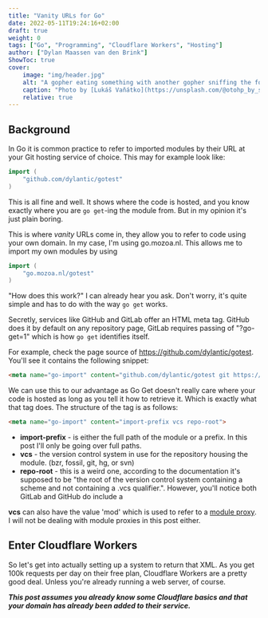 ```yaml
---
title: "Vanity URLs for Go"
date: 2022-05-11T19:24:16+02:00
draft: true
weight: 0
tags: ["Go", "Programming", "Cloudflare Workers", "Hosting"]
author: ["Dylan Maassen van den Brink"]
ShowToc: true
cover:
    image: "img/header.jpg"
    alt: "A gopher eating something with another gopher sniffing the food"
    caption: "Photo by [Lukáš Vaňátko](https://unsplash.com/@otohp_by_sakul?utm_source=unsplash&utm_medium=referral&utm_content=creditCopyText) on [Unsplash](https://unsplash.com/s/photos/gopher?utm_source=unsplash&utm_medium=referral&utm_content=creditCopyText)"
    relative: true
---
```

## Background
In Go it is common practice to refer to imported modules by their URL at your Git hosting service of choice. This may for example look like:
```go {}
import (
	"github.com/dylantic/gotest"
)
```

This is all fine and well. It shows where the code is hosted, and you know exactly where you are `go get`-ing the module from. But in my opinion it's just plain boring.  

This is where *vanity* URLs come in, they allow you to refer to code using your own domain. In my case, I'm using go.mozoa.nl. This allows me to import my own modules by using
```go
import (
	"go.mozoa.nl/gotest"
)
```

"How does this work?" I can already hear you ask. Don't worry, it's quite simple and has to do with the way `go get` works.  

Secretly, services like GitHub and GitLab offer an HTML meta tag. GitHub does it by default on any repository page, GitLab requires passing of "?go-get=1" which is how `go get` identifies itself.  

For example, check the page source of https://github.com/dylantic/gotest. You'll see it contains the following snippet:
```html
<meta name="go-import" content="github.com/dylantic/gotest git https://github.com/dylantic/gotest.git">
```

We can use this to our advantage as Go Get doesn't really care where your code is hosted as long as you tell it how to retrieve it. Which is exactly what that tag does.
The structure of the tag is as follows:
```html
<meta name="go-import" content="import-prefix vcs repo-root">
```
- **import-prefix** - is either the full path of the module or a prefix. In this post I'll only be going over full paths.
- **vcs** - the version control system in use for the repository housing the module. (bzr, fossil, git, hg, or svn)
- **repo-root** - this is a weird one, according to the documentation it's supposed to be "the root of the version control system containing a scheme and not containing a .vcs qualifier.". However, you'll notice both GitLab and GitHub do include a 

**vcs** can also have the value 'mod' which is used to refer to a [module proxy](https://go.dev/ref/mod#goproxy-protocol). I will not be dealing with module proxies in this post either.

## Enter Cloudflare Workers
So let's get into actually setting up a system to return that XML. As you get 100k requests per day on their free plan, Cloudflare Workers are a pretty good deal. Unless you're already running a web server, of course.

***This post assumes you already know some Cloudflare basics and that your domain has already been added to their service.***

